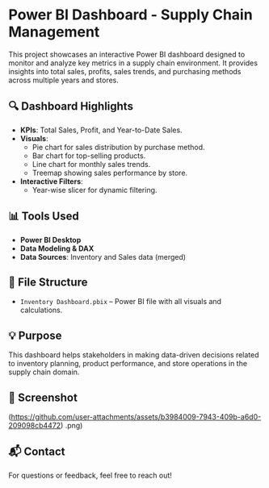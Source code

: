 # Power BI Dashboard - Supply Chain Management

This project showcases an interactive Power BI dashboard designed to monitor and analyze key metrics in a supply chain environment. It provides insights into total sales, profits, sales trends, and purchasing methods across multiple years and stores.

## 🔍 Dashboard Highlights

- **KPIs**: Total Sales, Profit, and Year-to-Date Sales.
- **Visuals**:
  - Pie chart for sales distribution by purchase method.
  - Bar chart for top-selling products.
  - Line chart for monthly sales trends.
  - Treemap showing sales performance by store.
- **Interactive Filters**:
  - Year-wise slicer for dynamic filtering.

## 📊 Tools Used

- **Power BI Desktop**
- **Data Modeling & DAX**
- **Data Sources**: Inventory and Sales data (merged)

## 📁 File Structure

- `Inventory Dashboard.pbix` – Power BI file with all visuals and calculations.

## 💡 Purpose

This dashboard helps stakeholders in making data-driven decisions related to inventory planning, product performance, and store operations in the supply chain domain.

## 📸 Screenshot

(https://github.com/user-attachments/assets/b3984009-7943-409b-a6d0-209098cb4472)
.png) <!-- Make sure to rename or place your screenshot file accordingly -->

## 📬 Contact

For questions or feedback, feel free to reach out!

